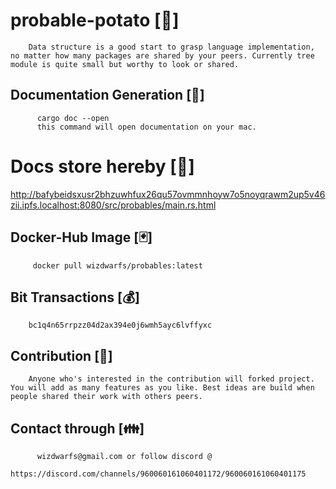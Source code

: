 # probable-potato [:palm_tree:]
        
        Data structure is a good start to grasp language implementation, no matter how many packages are shared by your peers. Currently tree module is quite small but worthy to look or shared.
         
    
## Documentation Generation [:open_file_folder:] 
          
          cargo doc --open
          this command will open documentation on your mac.
        
        
# Docs store hereby [:orange_book:]
        
http://bafybeidsxusr2bhzuwhfux26qu57ovmmnhoyw7o5noyqrawm2up5v46zii.ipfs.localhost:8080/src/probables/main.rs.html

## Docker-Hub Image [:black_joker:]
         
         docker pull wizdwarfs/probables:latest
         
## Bit Transactions [:moneybag:]

        bc1q4n65rrpzz04d2ax394e0j6wmh5ayc6lvffyxc

## Contribution [:handshake:]

        Anyone who's interested in the contribution will forked project. You will add as many features as you like. Best ideas are build when people shared their work with others peers. 

## Contact through [:family:]

          wizdwarfs@gmail.com or follow discord @ 
          https://discord.com/channels/960060161060401172/960060161060401175  
